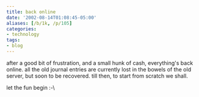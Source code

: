 ```yaml
---
title: back online
date: '2002-08-14T01:08:45-05:00'
aliases: [/b/1k, /p/105]
categories:
- technology
tags:
- blog
---
```

after a good bit of frustration, and a small hunk of cash, everything's back online. all the old journal entries are
currently lost in the bowels of the old server, but soon to be recovered. till then, to start from scratch we shall.

let the fun begin :-\
